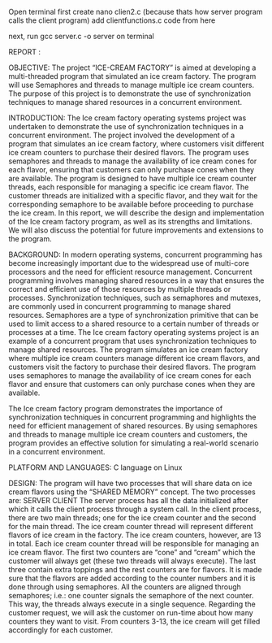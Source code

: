 Open terminal
first create nano clien2.c (because thats how server program calls the client program)
add clientfunctions.c code from here

next, run gcc server.c -o server on terminal

 REPORT :
 
 OBJECTIVE:
The project “ICE-CREAM FACTORY” is aimed at developing a multi-threaded program that simulated an ice cream factory. The program will use Semaphores and threads to manage multiple ice cream counters. The purpose of this project is to demonstrate the use of synchronization techniques to manage shared resources in a concurrent environment.

INTRODUCTION:
The Ice cream factory operating systems project was undertaken to demonstrate the use of synchronization techniques in a concurrent environment. The project involved the development of a program that simulates an ice cream factory, where customers visit different ice cream counters to purchase their desired flavors. The program uses semaphores and threads to manage the availability of ice cream cones for each flavor, ensuring that customers can only purchase cones when they are available.
The program is designed to have multiple ice cream counter threads, each responsible for managing a specific ice cream flavor. The customer threads are initialized with a specific flavor, and they wait for the corresponding semaphore to be available before proceeding to purchase the ice cream. 
In this report, we will describe the design and implementation of the Ice cream factory program, as well as its strengths and limitations. We will also discuss the potential for future improvements and extensions to the program.

BACKGROUND:
In modern operating systems, concurrent programming has become increasingly important due to the widespread use of multi-core processors and the need for efficient resource management. Concurrent programming involves managing shared resources in a way that ensures the correct and efficient use of those resources by multiple threads or processes.
Synchronization techniques, such as semaphores and mutexes, are commonly used in concurrent programming to manage shared resources. Semaphores are a type of synchronization primitive that can be used to limit access to a shared resource to a certain number of threads or processes at a time.
The Ice cream factory operating systems project is an example of a concurrent program that uses synchronization techniques to manage shared resources. The program simulates an ice cream factory where multiple ice cream counters manage different ice cream flavors, and customers visit the factory to purchase their desired flavors. The program uses semaphores to manage the availability of ice cream cones for each flavor and ensure that customers can only purchase cones when they are available.

The Ice cream factory program demonstrates the importance of synchronization techniques in concurrent programming and highlights the need for efficient management of shared resources. By using semaphores and threads to manage multiple ice cream counters and customers, the program provides an effective solution for simulating a real-world scenario in a concurrent environment.

PLATFORM AND LANGUAGES:
C language on Linux

DESIGN:
The program will have two processes that will share data on ice cream flavors using the “SHARED MEMORY” concept. The two processes are:
SERVER
CLIENT 
The server process has all the data initialized after which it calls the client process through a system call. 
In the client process, there are two main threads; one for the ice cream counter and the second for the main thread. The ice cream counter thread will represent different flavors of ice cream in the factory. The ice cream counters, however, are 13 in total. 
Each ice cream counter thread will be responsible for managing an ice cream flavor. The first two counters are “cone” and “cream” which the customer will always get (these two threads will always execute). The last three contain extra toppings and the rest counters are for flavors. 
It is made sure that the flavors are added according to the counter numbers and it is done through using semaphores. All the counters are aligned through semaphores; i.e.: one counter signals the semaphore of the next counter. This way, the threads always execute in a single sequence. 
Regarding the customer request, we will ask the customer on run-time about how many counters they want to visit. From counters 3-13, the ice cream will get filled accordingly for each customer. 

